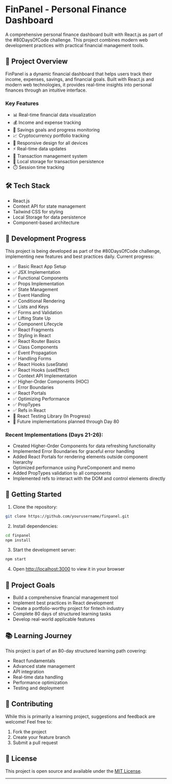 # FinPanel - Personal Finance Dashboard

A comprehensive personal finance dashboard built with React.js as part of the #80DaysOfCode challenge. This project combines modern web development practices with practical financial management tools.

## 🚀 Project Overview

FinPanel is a dynamic financial dashboard that helps users track their income, expenses, savings, and financial goals. Built with React.js and modern web technologies, it provides real-time insights into personal finances through an intuitive interface.

### Key Features

- 📊 Real-time financial data visualization
- 💰 Income and expense tracking
- 🎯 Savings goals and progress monitoring
- 📈 Cryptocurrency portfolio tracking
- 📱 Responsive design for all devices
- ⚡ Real-time data updates
- 🔄 Transaction management system
- 💾 Local storage for transaction persistence
- ⏱️ Session time tracking

## 🛠️ Tech Stack

- React.js
- Context API for state management
- Tailwind CSS for styling
- Local Storage for data persistence
- Component-based architecture

## 🚀 Development Progress

This project is being developed as part of the #80DaysOfCode challenge, implementing new features and best practices daily. Current progress:

- ✅ Basic React App Setup
- ✅ JSX Implementation
- ✅ Functional Components
- ✅ Props Implementation
- ✅ State Management
- ✅ Event Handling
- ✅ Conditional Rendering
- ✅ Lists and Keys
- ✅ Forms and Validation
- ✅ Lifting State Up
- ✅ Component Lifecycle
- ✅ React Fragments
- ✅ Styling in React
- ✅ React Router Basics
- ✅ Class Components
- ✅ Event Propagation
- ✅ Handling Forms
- ✅ React Hooks (useState)
- ✅ React Hooks (useEffect)
- ✅ Context API Implementation
- ✅ Higher-Order Components (HOC)
- ✅ Error Boundaries
- ✅ React Portals
- ✅ Optimizing Performance
- ✅ PropTypes
- ✅ Refs in React
- 🔄 React Testing Library (In Progress)
- 📅 Future implementations planned through Day 80

### Recent Implementations (Days 21-26):
- Created Higher-Order Components for data refreshing functionality
- Implemented Error Boundaries for graceful error handling
- Added React Portals for rendering elements outside component hierarchy
- Optimized performance using PureComponent and memo
- Added PropTypes validation to all components
- Implemented refs to interact with the DOM and control elements directly

## 🔧 Getting Started

1. Clone the repository:
```bash
git clone https://github.com/yourusername/finpanel.git
```

2. Install dependencies:
```bash
cd finpanel
npm install
```

3. Start the development server:
```bash
npm start
```

4. Open [http://localhost:3000](http://localhost:3000) to view it in your browser

## 🎯 Project Goals

- Build a comprehensive financial management tool
- Implement best practices in React development
- Create a portfolio-worthy project for fintech industry
- Complete 80 days of structured learning tasks
- Develop real-world applicable features

## 📚 Learning Journey

This project is part of an 80-day structured learning path covering:
- React fundamentals
- Advanced state management
- API integration
- Real-time data handling
- Performance optimization
- Testing and deployment

## 🤝 Contributing

While this is primarily a learning project, suggestions and feedback are welcome! Feel free to:
1. Fork the project
2. Create your feature branch
3. Submit a pull request

## 📝 License

This project is open source and available under the [MIT License](LICENSE).

---